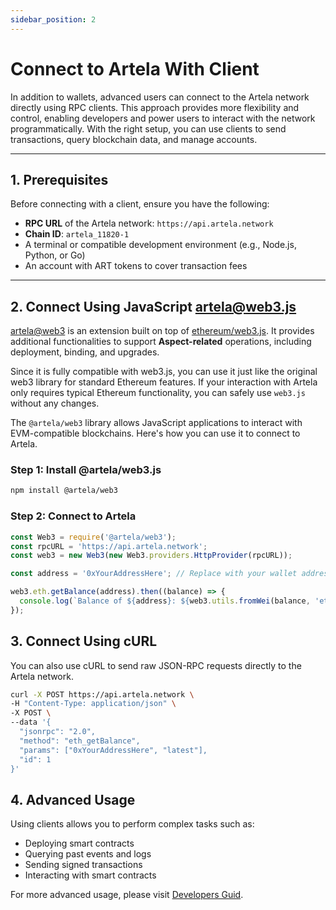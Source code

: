 ```yaml
---
sidebar_position: 2
---
```


# Connect to Artela With Client

In addition to wallets, advanced users can connect to the Artela network directly using RPC clients. This approach provides more flexibility and control, enabling developers and power users to interact with the network programmatically. With the right setup, you can use clients to send transactions, query blockchain data, and manage accounts.

---

## 1. Prerequisites  
Before connecting with a client, ensure you have the following:
- **RPC URL** of the Artela network: `https://api.artela.network`  
- **Chain ID**: `artela_11820-1`  
- A terminal or compatible development environment (e.g., Node.js, Python, or Go)  
- An account with ART tokens to cover transaction fees  

---

## 2. Connect Using JavaScript [artela@web3.js](https://www.npmjs.com/package/@artela/web3)
[artela@web3](https://github.com/artela-network/artela-web3.js) is an extension built on top of [ethereum/web3.js](https://github.com/web3/web3.js). It provides additional functionalities to support **Aspect-related** operations, including deployment, binding, and upgrades. 

Since it is fully compatible with web3.js, you can use it just like the original web3 library for standard Ethereum features. If your interaction with Artela only requires typical Ethereum functionality, you can safely use `web3.js` without any changes.

The `@artela/web3` library allows JavaScript applications to interact with EVM-compatible blockchains. Here's how you can use it to connect to Artela.

### Step 1: Install @artela/web3.js
```bash
npm install @artela/web3
```

### Step 2: Connect to Artela
```js
const Web3 = require('@artela/web3');
const rpcURL = 'https://api.artela.network';
const web3 = new Web3(new Web3.providers.HttpProvider(rpcURL));

const address = '0xYourAddressHere'; // Replace with your wallet address

web3.eth.getBalance(address).then((balance) => {
  console.log(`Balance of ${address}: ${web3.utils.fromWei(balance, 'ether')} ART`);
});
```

## 3. Connect Using cURL
You can also use cURL to send raw JSON-RPC requests directly to the Artela network.
```bash
curl -X POST https://api.artela.network \
-H "Content-Type: application/json" \
-X POST \
--data '{
  "jsonrpc": "2.0",
  "method": "eth_getBalance",
  "params": ["0xYourAddressHere", "latest"],
  "id": 1
}'
```

## 4. Advanced Usage
Using clients allows you to perform complex tasks such as:

- Deploying smart contracts
- Querying past events and logs
- Sending signed transactions
- Interacting with smart contracts

For more advanced usage, please visit [Developers Guid](/main/developers-guid).